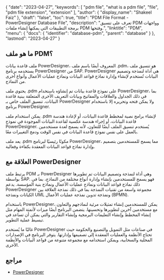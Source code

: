{
  "date": "2023-04-27",
  "keywords": [
    "pdm file",
    "what is a pdm file",
    "file",
    "pdm file extension",
    "extension"
  ],
  "author": {
    "display_name": "Shakeel Faiz"
  },
  "draft": "false",
  "toc": true,
  "title": "PDM File Format - PowerDesigner Database File",
  "description": "تعرف على تنسيق PDM وواجهات برمجة التطبيقات التي يمكنها إنشاء ملفات PDM وفتحها.",
  "linktitle": "PDM",
  "menu": {
    "docs": {
      "identifier": "database-pdm",
      "parent": "database"
    }
  },
  "lastmod": "2023-04-27"
}

## ما هو ملف PDM؟

ملف قاعدة بيانات PowerDesigner، المعروف أيضًا باسم ملف .pdm، هو تنسيق ملف يستخدمه برنامج PowerDesigner من SAP. PowerDesigner هي أداة لنمذجة وتصميم البيانات تُستخدم لإنشاء وإدارة نماذج قواعد البيانات ونماذج عمليات الأعمال وأنواع أخرى من النماذج.

يحتوي ملف .pdm على نموذج قاعدة بيانات تم إنشاؤه باستخدام PowerDesigner، بما في ذلك الجداول والعلاقات والمفاتيح وبيانات التعريف الأخرى المتعلقة ببنية قاعدة البيانات. تنسيق الملف خاص بـ PowerDesigner ولا يمكن فتحه وتحريره إلا باستخدام برنامج PowerDesigner.

يمكن استخدام ملف .pdm لإنشاء برامج نصية لمخطط قاعدة البيانات، أو لإعادة هندسة قاعدة البيانات، أو إجراء هندسة عكسية لقاعدة البيانات الموجودة في نموذج PowerDesigner. يُستخدم تنسيق الملف أيضًا للتعاون، لأنه يسمح لعدة مستخدمين بالعمل على نفس نموذج قاعدة البيانات في نفس الوقت ودمج التغييرات معًا.

يعد ملف .pdm مكونًا رئيسيًا لبرنامج PowerDesigner، مما يسمح للمستخدمين بتصميم وإدارة نماذج قواعد البيانات المعقدة بكفاءة وفعالية.

## العلاقة مع PowerDesigner

يرتبط ملف PDM بـ PowerDesigner وهي أداة لنمذجة وتصميم البيانات تم تطويرها بواسطة SAP. فهو يسمح للمستخدمين بإنشاء وإدارة أنواع مختلفة من النماذج، بما في ذلك نماذج قواعد البيانات ونماذج عمليات الأعمال ونماذج بنية المؤسسة. يدعم PowerDesigner مجموعة واسعة من تقنيات النمذجة بما في ذلك نمذجة العلاقة بين الكيانات ونمذجة UML ونمذجة تدوين نمذجة عمليات الأعمال (BPMN).

باستخدام PowerDesigner، يمكن للمستخدمين إنشاء تمثيلات مرئية لنماذجهم والتعاون مع مستخدمين آخرين لتطويرها وتحسينها. يتضمن البرنامج أيضًا ميزات لأتمتة المهام مثل إنشاء المخطط وإنشاء التعليمات البرمجية وإنشاء التقارير والتي يمكن أن تساعد في تبسيط عملية التطوير.

غالبًا ما يُستخدم PowerDesigner في صناعات مثل التمويل والتصنيع والحكومة حيث تحتاج الأنظمة والعمليات المعقدة إلى تصميمها وإدارتها. يتوفر البرنامج في الإصدارات المحلية والسحابية، ويمكن استخدامه مع مجموعة متنوعة من قواعد البيانات والأنظمة الأخرى.

## مراجع
* [PowerDesigner](https://en.wikipedia.org/wiki/PowerDesigner)
